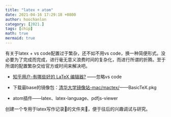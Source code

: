 ```yaml
---
title: "latex + atom"
date: 2021-04-16 17:29:18 +0800
author: hoochanlon
category: [2021.]
tags: [chip]
math: true
mermaid: true
---
```


有关于latex + vs code配置过于繁杂，还不如不用vs code，换一种简便形式。没必要为了完成而完成，进行毫无意义浪费时间的复杂化，而进行所谓的折腾。至于所谓的配置繁杂交给官方或时间来解决吧。<!-- more -->

* [知乎用户-有哪些好的 LaTeX 编辑器?](https://www.zhihu.com/question/19954023) ——忽略vs code

* 下载最base的镜像包：[清华大学镜像站-mac/mactex/](https://mirrors.tuna.tsinghua.edu.cn/ctan/systems/mac/mactex/)——BasicTeX.pkg
* atom插件——latex、latex-language、pdfjs-viewer

创建一个专用于latex写作记录📝的文件夹📁，便于往后的兴趣调试与研究。

